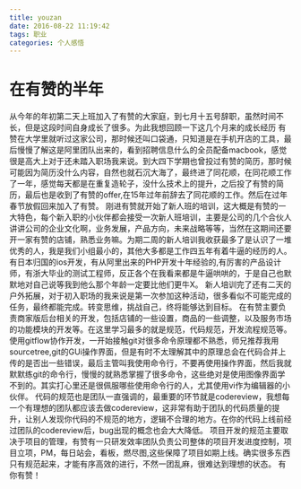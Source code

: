 ```yaml
---
title: youzan
date: 2016-08-22 11:19:42
tags: 职业
categories: 个人感悟
---
```

# 在有赞的半年
从今年的年初第二天上班加入了有赞的大家庭，到七月十五号辞职，虽然时间不长，但是这段时间自身成长了很多。为此我想回顾一下这几个月来的成长经历
有赞在大学里就听过这家公司，那时候还叫口袋通，只知道是在手机开店的工具，最后慢慢了解这是阿里团队出来的，看到招聘信息什么的全员配备macbook，感觉很是高大上对于还未踏入职场我来说。到大四下学期也曾投过有赞的简历，那时候可能因为简历没什么内容，自然也就石沉大海了，最终进了同花顺，在同花顺工作了一年，感觉每天都是在重复造轮子，没什么技术上的提升，之后投了有赞的简历，最后也是收到了有赞的offer,在15年过年前辞去了同花顺的工作。然后在过年春节放假回来加入了有赞。
刚进有赞就开始了新人班的培训，这大概是有赞的一大特色，每个新入职的小伙伴都会接受一次新人班培训，主要是公司的几个合伙人讲讲公司的企业文化啊，业务发展，产品方向，未来战略等等，当然在这期间还要开一家有赞的店铺，熟悉业务嘛。为期二周的新人培训我收获最多了是认识了一堆优秀的人，我是我们小组最小的，其他大多都是工作四五年有着牛逼的经历的人。有日本归国的ios开发，有从阿里出来的PHP开发十年经验的,有厉害的产品设计师，有浙大毕业的测试工程师，反正各个在我看来都是牛逼哄哄的，于是自己也默默地对自己说等我到他么那个年龄一定要比他们更牛X。
 新人培训完了还有二天的户外拓展，对于初入职场的我来说是第一次参加这种活动，很多看似不可能完成的任务，最终都能完成。转变思维，挑战自己，终将能够达到目标。
在有赞主要负责商家版后台相关的开发，包括店铺的一些设置，商品的一些调整，以及服务市场的功能模块的开发等。在这里学习最多的就是规范，代码规范，开发流程规范等。
使用gitflow协作开发，一开始接触git对很多命令原理都不熟悉，师兄推荐我用sourcetree,git的GUi操作界面，但是有时不太理解其中的原理总会在代码合并上传的是否出一些错误，最后主管叫我使用命令行，不要再使用操作界面，然后我就默默练git的命令行，慢慢的就熟悉掌握了很多命令，这些绝对是使用图像界面学不到的。其实打心里还是很佩服哪些使用命令行的人，尤其使用vi作为编辑器的小伙伴。
代码的规范也是团队一直强调的，最重要的环节就是codereview，我想每一个有理想的团队都应该去做codereview，这非常有助于团队的代码质量的提升，让别人发现你代码的不规范的地方，逻辑不合理的地方。在你的代码上线前经过团队的codereview后，bug出现的概念也会大大降低。
项目开发的规范主要取决于项目的管理，有赞有一只研发效率团队负责公司整体的项目开发进度控制，项目立项，PM，每日站会，看板，燃尽图,这些保障了项目如期上线。确实很多东西只有规范起来，才能有序高效的进行，不然一团乱麻，很难达到理想的状态。
有你有赞！

